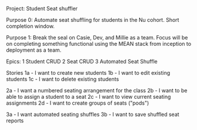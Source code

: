 Project:
Student Seat shuffler

Purpose 0: Automate seat shuffling for students in the Nu cohort. Short completion window.

Purpose 1: Break the seal on Casie, Dev, and Millie as a team. Focus will be on completing something functional using the MEAN stack from inception to deployment as a team.

Epics:
1 Student CRUD
2 Seat CRUD
3 Automated Seat Shuffle

Stories
1a - I want to create new students
1b - I want to edit existing students
1c - I want to delete existing students

2a - I want a numbered seating arrangement for the class
2b - I want to be able to assign a student to a seat
2c - I want to view current seating assignments
2d - I want to create groups of seats ("pods")

3a - I want automated seating shuffles
3b - I want to save shuffled seat reports
